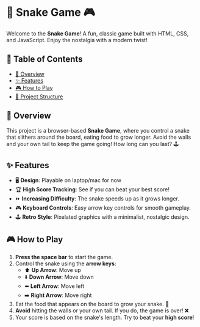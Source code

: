 # 🐍 Snake Game 🎮

Welcome to the **Snake Game**! A fun, classic game built with HTML, CSS, and JavaScript. Enjoy the nostalgia with a modern twist!

## 📖 Table of Contents

- [🎉 Overview](#-overview)
- [✨ Features](#-features)
- [🎮 How to Play](#-how-to-play)
- [📁 Project Structure](#-project-structure)

## 🎉 Overview

This project is a browser-based **Snake Game**, where you control a snake that slithers around the board, eating food to grow longer. Avoid the walls and your own tail to keep the game going! How long can you last? 🕹️

## ✨ Features

- 🖥️ **Design**: Playable on laptop/mac for now
- 🏆 **High Score Tracking**: See if you can beat your best score!
- ⏩ **Increasing Difficulty**: The snake speeds up as it grows longer.
- 🎮 **Keyboard Controls**: Easy arrow key controls for smooth gameplay.
- 🕹️ **Retro Style**: Pixelated graphics with a minimalist, nostalgic design.

## 🎮 How to Play

1. **Press the space bar** to start the game.
2. Control the snake using the **arrow keys**:
   - ⬆️ **Up Arrow**: Move up
   - ⬇️ **Down Arrow**: Move down
   - ⬅️ **Left Arrow**: Move left
   - ➡️ **Right Arrow**: Move right
3. Eat the food that appears on the board to grow your snake. 🍎
4. **Avoid** hitting the walls or your own tail. If you do, the game is over! ❌
5. Your score is based on the snake's length. Try to beat your **high score**!

